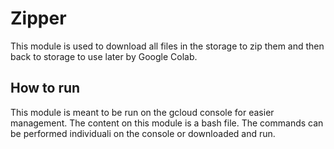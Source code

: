 # Zipper
This module is used to download all files in the storage to zip them and then back to storage to use later by Google Colab. 

## How to run

This module is meant to be run on the gcloud console for easier management. The content on this module is a bash file. 
The commands can be performed individuali on the console or downloaded and run. 
